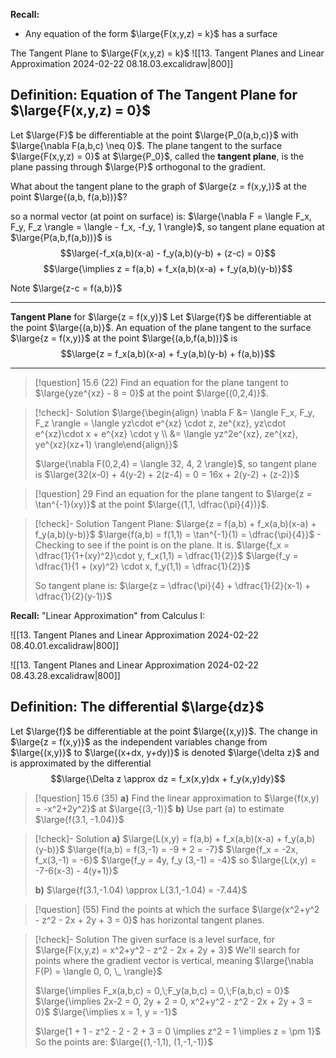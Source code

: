 **Recall:**
- Any equation of the form $\large{F(x,y,z) = k}$ has a surface

The Tangent Plane to $\large{F(x,y,z) = k}$
![[13. Tangent Planes and Linear Approximation 2024-02-22 08.18.03.excalidraw|800]]

## Definition: Equation of The Tangent Plane for $\large{F(x,y,z) = 0}$
Let $\large{F}$ be differentiable at the point $\large{P_0(a,b,c)}$ with $\large{\nabla F(a,b,c) \neq 0}$. The plane tangent to the surface $\large{F(x,y,z) = 0}$ at $\large{P_0}$, called the **tangent plane**, is the plane passing through $\large{P}$ orthogonal to the gradient.

What about the tangent plane to the graph of $\large{z = f(x,y,)}$ at the point $\large{(a,b, f(a,b))}$?

so a normal vector (at point on surface) is:
$\large{\nabla F = \langle F_x, F_y, F_z \rangle = \langle - f_x, -f_y, 1 \rangle}$,
so tangent plane equation at $\large{P(a,b,f(a,b))}$ is
$$\large{-f_x(a,b)(x-a) - f_y(a,b)(y-b) + (z-c) = 0}$$
$$\large{\implies z = f(a,b) + f_x(a,b)(x-a) + f_y(a,b)(y-b)}$$

Note $\large{z-c = f(a,b)}$

___

**Tangent Plane** for $\large{z = f(x,y)}$
Let $\large{f}$ be differentiable at the point $\large{(a,b)}$. An equation of the plane tangent to the surface $\large{z = f(x,y)}$ at the point $\large{(a,b,f(a,b))}$ is
$$\large{z = f_x(a,b)(x-a) + f_y(a,b)(y-b) + f(a,b)}$$

___

>[!question] 15.6 (22)
>Find an equation for the plane tangent to $\large{yze^{xz} - 8 = 0}$ at the point $\large{(0,2,4)}$.

>[!check]- Solution
>$\large{\begin{align} \nabla F &= \langle F_x, F_y, F_z \rangle = \langle yz\cdot e^{xz} \cdot z, ze^{xz}, yz\cdot e^{xz}\cdot x + e^{xz} \cdot y \\ &= \langle yz^2e^{xz}, ze^{xz}, ye^{xz}(xz+1) \rangle\end{align}}$
> 
> $\large{\nabla F(0,2,4) = \langle 32, 4, 2 \rangle}$, so tangent plane is
> $\large{32(x-0) + 4(y-2) + 2(z-4) = 0 = 16x + 2(y-2) + (z-2)}$

>[!question] 29
>Find an equation for the plane tangent to $\large{z = \tan^{-1}(xy)}$ at the point $\large{(1,1, \dfrac{\pi}{4})}$.

>[!check]- Solution
>Tangent Plane: $\large{z = f(a,b) + f_x(a,b)(x-a) + f_y(a,b)(y-b)}$
>$\large{f(a,b) = f(1,1) = \tan^{-1}(1) = \dfrac{\pi}{4}}$ - Checking to see if the point is on the plane. It is.
>$\large{f_x = \dfrac{1}{1+(xy)^2}\cdot y, f_x(1,1) = \dfrac{1}{2}}$
>$\large{f_y = \dfrac{1}{1 + (xy)^2} \cdot x, f_y(1,1) = \dfrac{1}{2}}$
> 
> So tangent plane is:
> $\large{z = \dfrac{\pi}{4} + \dfrac{1}{2}(x-1) + \dfrac{1}{2}(y-1)}$

**Recall:**
"Linear Approximation" from Calculus I:

![[13. Tangent Planes and Linear Approximation 2024-02-22 08.40.01.excalidraw|800]]

![[13. Tangent Planes and Linear Approximation 2024-02-22 08.43.28.excalidraw|800]]

## Definition: The differential $\large{dz}$
Let $\large{f}$ be differentiable at the point $\large{(x,y)}$. The change in $\large{z = f(x,y)}$ as the independent variables change from $\large{(x,y)}$ to $\large{(x+dx, y+dy)}$ is denoted $\large{\delta z}$ and is approximated by the differential
$$\large{\Delta z \approx dz = f_x(x,y)dx + f_y(x,y)dy}$$

>[!question] 15.6 (35)
>**a)** Find the linear approximation to $\large{f(x,y) = -x^2+2y^2}$ at $\large{(3,-1)}$
>**b)** Use part (a) to estimate $\large{f(3.1, -1.04)}$

>[!check]- Solution
>**a)** $\large{L(x,y) = f(a,b) + f_x(a,b)(x-a) + f_y(a,b)(y-b)}$
>$\large{f(a,b) = f(3,-1) = -9 + 2 = -7}$
>$\large{f_x = -2x, f_x(3,-1) = -6}$
>$\large{f_y = 4y, f_y (3,-1) = -4}$
>so $\large{L(x,y) = -7-6(x-3) - 4(y+1)}$
>
>**b)** $\large{f(3.1,-1.04) \approx L(3.1,-1.04) = -7.44}$

>[!question] (55)
>Find the points at which the surface $\large{x^2+y^2 - z^2 - 2x + 2y + 3 = 0}$ has horizontal tangent planes.

>[!check]- Solution
>The given surface is a level surface, for $\large{F(x,y,z) = x^2+y^2 - z^2 - 2x + 2y + 3}$
>We'll search for points where the gradient vector is vertical, meaning $\large{\nabla F(P) = \langle 0, 0, \_ \rangle}$
> 
> $\large{\implies F_x(a,b,c) = 0,\;F_y(a,b,c) = 0,\;F(a,b,c) = 0}$
> $\large{\implies 2x-2 = 0, 2y + 2 = 0, x^2+y^2 - z^2 - 2x + 2y + 3 = 0}$
> $\large{\implies x = 1, y = -1}$
> 
> $\large{1 + 1 - z^2 - 2 - 2 + 3 = 0 \implies z^2 = 1 \implies z = \pm 1}$
> So the points are: $\large{(1,-1,1), (1,-1,-1)}$